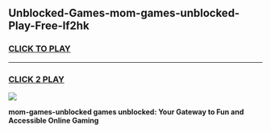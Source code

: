 
## Unblocked-Games-mom-games-unblocked-Play-Free-lf2hk
<h3>
<a href="https://premium76.site?title=mom-games-unblocked&ref=21A">CLICK TO PLAY</a></h3>
<hr>

<h3>
<a href="https://premium76.site?title=mom-games-unblocked&ref=21A">CLICK 2 PLAY</a>
  
</h3>

<a href="https://premium76.site?title=mom-games-unblocked&ref=21A"><img src="https://clearcache.store/games.png"></a>


**mom-games-unblocked games unblocked: Your Gateway to Fun and Accessible Online Gaming**
